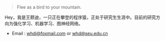 > Flee as a bird to your mountain.

Hey，我是王颢迪，一只正在攀登的程序猿，正处于研究生生涯中。目前的研究方向为强化学习、机器学习、图神经网络。

- Email : whdi@foxmail.com or whd@seu.edu.cn